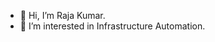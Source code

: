- 👋 Hi, I’m Raja Kumar.
- 👀 I’m interested in Infrastructure Automation.

<!---
grk0519/grk0519 is a ✨ special ✨ repository because its `README.md` (this file) appears on your GitHub profile.
You can click the Preview link to take a look at your changes.
--->

